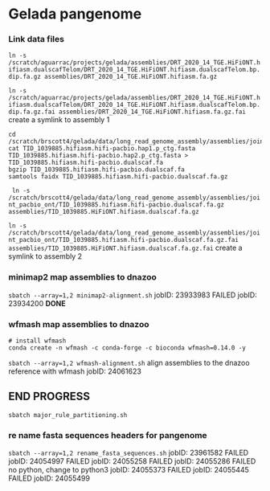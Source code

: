 # Gelada pangenome

### Link data files

`ln -s /scratch/aguarrac/projects/gelada/assemblies/DRT_2020_14_TGE.HiFiONT.hifiasm.dualscafTelom/DRT_2020_14_TGE.HiFiONT.hifiasm.dualscafTelom.bp.dip.fa.gz assemblies/DRT_2020_14_TGE.HiFiONT.hifiasm.fa.gz`

`ln -s /scratch/aguarrac/projects/gelada/assemblies/DRT_2020_14_TGE.HiFiONT.hifiasm.dualscafTelom/DRT_2020_14_TGE.HiFiONT.hifiasm.dualscafTelom.bp.dip.fa.gz.fai assemblies/DRT_2020_14_TGE.HiFiONT.hifiasm.fa.gz.fai`
create a symlink to assembly 1 

```shell 
cd /scratch/brscott4/gelada/data/long_read_genome_assembly/assemblies/joint_pacbio_ont
cat TID_1039885.hifiasm.hifi-pacbio.hap1.p_ctg.fasta TID_1039885.hifiasm.hifi-pacbio.hap2.p_ctg.fasta > TID_1039885.hifiasm.hifi-pacbio.dualscaf.fa
bgzip TID_1039885.hifiasm.hifi-pacbio.dualscaf.fa
samtools faidx TID_1039885.hifiasm.hifi-pacbio.dualscaf.fa.gz
```
` ln -s /scratch/brscott4/gelada/data/long_read_genome_assembly/assemblies/joint_pacbio_ont/TID_1039885.hifiasm.hifi-pacbio.dualscaf.fa.gz assemblies/TID_1039885.HiFiONT.hifiasm.dualscaf.fa.gz`

`ln -s /scratch/brscott4/gelada/data/long_read_genome_assembly/assemblies/joint_pacbio_ont/TID_1039885.hifiasm.hifi-pacbio.dualscaf.fa.gz.fai assemblies/TID_1039885.HiFiONT.hifiasm.dualscaf.fa.gz.fai`
create a symlink to assembly 2

### minimap2 map assemblies to dnazoo

`sbatch --array=1,2 minimap2-alignment.sh`
jobID: 23933983		FAILED
jobID: 23934200     **DONE**

### wfmash map assemblies to dnazoo 
```shell 
# install wfmash 
conda create -n wfmash -c conda-forge -c bioconda wfmash=0.14.0 -y
```

`sbatch --array=1,2 wfmash-alignment.sh` align assemblies to the dnazoo reference with wfmash 
jobID: 24061623


END PROGRESS
---------------------------

`sbatch major_rule_partitioning.sh`

### re name fasta sequences headers for pangenome

`sbatch --array=1,2 rename_fasta_sequences.sh`
jobID: 23961582     FAILED
jobID: 24054997     FAILED
jobID: 24055258     FAILED
jobID: 24055286     FAILED no python, change to python3
jobID: 24055373     FAILED
jobID: 24055445     FAILED
jobID: 24055499     

